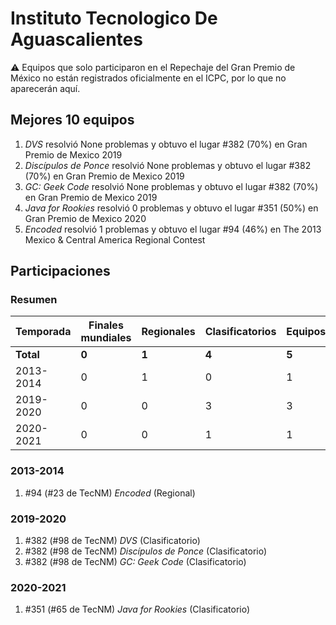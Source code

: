 # Instituto Tecnologico De Aguascalientes

:warning: Equipos que solo participaron en el Repechaje del Gran Premio de México no están registrados oficialmente en el ICPC, por lo que no aparecerán aquí.

## Mejores 10 equipos

1. _DVS_ resolvió None problemas y obtuvo el lugar #382 (70%) en Gran Premio de Mexico 2019
1. _Discípulos de Ponce_ resolvió None problemas y obtuvo el lugar #382 (70%) en Gran Premio de Mexico 2019
1. _GC: Geek Code_ resolvió None problemas y obtuvo el lugar #382 (70%) en Gran Premio de Mexico 2019
1. _Java for Rookies_ resolvió 0 problemas y obtuvo el lugar #351 (50%) en Gran Premio de Mexico 2020
1. _Encoded_ resolvió 1 problemas y obtuvo el lugar #94 (46%) en The 2013 Mexico & Central America Regional Contest

## Participaciones

### Resumen

| Temporada | Finales mundiales | Regionales | Clasificatorios | Equipos |
| --- | --- | --- | --- | --- |
| **Total** | **0** | **1** | **4** | **5** |
| 2013-2014 | 0 | 1 | 0 | 1 |
| 2019-2020 | 0 | 0 | 3 | 3 |
| 2020-2021 | 0 | 0 | 1 | 1 |

### 2013-2014

1. #94 (#23 de TecNM) _Encoded_ (Regional)

### 2019-2020

1. #382 (#98 de TecNM) _DVS_ (Clasificatorio)
1. #382 (#98 de TecNM) _Discípulos de Ponce_ (Clasificatorio)
1. #382 (#98 de TecNM) _GC: Geek Code_ (Clasificatorio)

### 2020-2021

1. #351 (#65 de TecNM) _Java for Rookies_ (Clasificatorio)



